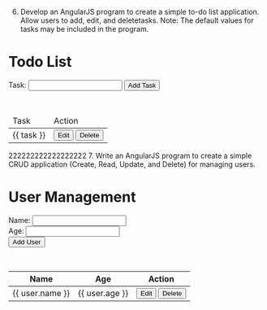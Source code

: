 6. Develop an AngularJS program to create a simple to-do list application. Allow users to add, edit, and deletetasks. Note: The default values for tasks may be included in the program.
<!DOCTYPE html>
<html ng-app="todoApp">
    <head>
        <title>AngularJS Todo List</title>
        <script src="https://ajax.googleapis.com/ajax/libs/angularjs/1.8.2/angular.min.js"></script>
    </head>
    <body ng-controller="todoController">
        <h1>Todo List</h1>
        <!-- Form for adding a new task -->
        <form ng-submit="addTask()">
            Task:
            <input type="text" ng-model="newTask" required>
            <button type="submit">Add Task</button>
        </form>
        <br>
        <!-- Table to display task information -->
        <table>
            <thead>
            <tr>
                <td>Task</td>
                <td>Action</td>
            </tr>
            </thead>
            <tbody>
                <tr ng-repeat="task in tasks">
                    <td>{{ task }}</td>
                    <td>
                        <button ng-click="editTask($index)">Edit</button>
                        <button ng-click="deleteTask($index)">Delete</button>
                    </td>
                </tr>
            </tbody>
        </table>
        <script>
            var app = angular.module('todoApp', []);
            app.controller('todoController', function ($scope) {
                $scope.tasks = [
                                'Task 1',
                                'Task 2',
                                'Task 3'
                                ];
                $scope.newTask = '';
                $scope.editingTaskIndex = null;
                $scope.addTask = function () {
                    $scope.tasks.push($scope.newTask);
                    $scope.newTask = '';
                };
                $scope.editTask = function (index) {
                    // Prompt for updated task with validation
                    var updatedTask = prompt('Enter updated task:');
                    // Check if the user pressed cancel
                    if (updatedTask !== null) {
                        // Update the task
                        $scope.tasks.splice(index, 1, updatedTask);
                    }
                };
                $scope.deleteTask = function (index) {
                    $scope.tasks.splice(index, 2);
                };
            });
        </script>
    </body>
</html>
222222222222222222
7. Write an AngularJS program to create a simple CRUD application (Create, Read, Update, and Delete) for managing users.
<!DOCTYPE html>
<html ng-app="crudApp">
    <head>
        <title>AngularJS CRUD Application</title>
        <script src="https://ajax.googleapis.com/ajax/libs/angularjs/1.8.2/angular.min.js"></script>
    </head>
    <body ng-controller="crudController">
        <h1>User Management</h1>
        <!-- Form for adding a new user -->
        <form ng-submit="addUser()">
            Name:
            <input type="text" ng-model="name" required>
            <br>
            Age:
            <input type="number" ng-model="age" required>
            <br>
            <button type="submit">Add User</button>
        </form>
        <br>
        <!-- Table to display user information -->
        <table>
            <thead>
                <tr>
                <th>Name</th>
                <th>Age</th>
                <th>Action</th>
                </tr>
            </thead>
            <tbody>
                <tr ng-repeat="user in users">
                <td>{{ user.name }}</td>
                <td>{{ user.age }}</td>
                <td>
                <button ng-click="editUser(user)">Edit</button>
                <button ng-click="deleteUser(user)">Delete</button>
                </td>
                </tr>
            </tbody>
        </table>
        <script>
            var app = angular.module('crudApp', []);
            app.controller('crudController', function ($scope) {
                $scope.users = [
                                { name: 'Ram', age: 25 },
                                { name: 'Sam', age: 30 },
                            ];
                $scope.addUser = function () {
                $scope.users.push({ name: $scope.name, age: $scope.age });
                $scope.name = '';
                $scope.age = '';
               
                
   };
            $scope.editUser = function (user) {
                var index = $scope.users.indexOf(user);
                // Prompt for updated values with validation
                var updatedName = prompt('Enter updated name:', user.name);
                var updatedAge = prompt('Enter updated age:', user.age);
                // Check if the user pressed cancel
                if (!(updatedName == null && updatedAge == null) ){
                // Update the user
                var updatedUser = { name: updatedName, age: parseInt(updatedAge) };
                $scope.users.splice(index, 1, updatedUser);
                }
            };
            $scope.deleteUser = function (user) {
                var index = $scope.users.indexOf(user);
                $scope.users.splice(index, 1);
            };
            });
        </script>
    </body>
</html>
